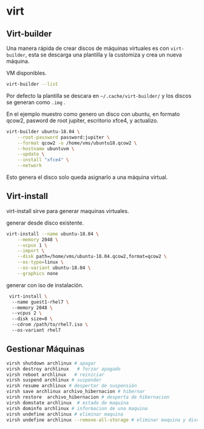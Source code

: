 # virt

## Virt-builder

Una manera rápida de crear discos de máquinas virtuales es con `virt-builder`, esta se descarga una plantilla y la customiza y crea un nueva máquina.

VM disponibles.

```bash  
virt-builder --list
```



Por defecto la plantilla se descara en `~/.cache/virt-builder/`  y los discos se generan como `.img` .

En el ejemplo muestro como genero un disco con ubuntu, en formato qcow2, pasword de root jupiter, escritorio xfce4, y actualizo.

```bash
virt-builder ubuntu-18.04 \
    --root-password password:jupiter \
    --format qcow2 -o /home/vms/ubuntu18.qcow2 \
    --hostname ubuntuvm \
    --update \
    --install "xfce4" \
    --network
```

Esto genera el disco solo queda asignarlo a una máquina virtual.



## Virt-install

virt-install sirve para generar maquinas virtuales.

generar desde disco existente.

```bash
virt-install --name ubuntu-18.04 \
    --memory 2048 \
    --vcpus 1 \
    --import \
    --disk path=/home/vms/ubuntu-18.04.qcow2,format=qcow2 \
    --os-type=linux \
    --os-variant ubuntu-18.04 \
    --graphics none
```

generar con iso de instalación.

```bash
 virt-install \ 
  --name guest1-rhel7 \ 
  --memory 2048 \ 
  --vcpus 2 \ 
  --disk size=8 \ 
  --cdrom /path/to/rhel7.iso \ 
  --os-variant rhel7 
```



## Gestionar Máquinas  

```bash
virsh shutdown archlinux # apagar
virsh destroy archlinux   # forzar apagado
virsh reboot archlinux	 # reiniciar
virsh suspend archlinux # suspender
virsh resume archlinux # despertar de suspensión
virsh save archlinux archivo_hibernacion # hibernar
virsh restore  archivo_hibernacion # desperta de hibernacion
virsh domstate archlinux  # estado de maquina
virsh dominfo archlinux # informacion de una maquina
virsh undefine archlinux # eliminar maquina
virsh undefine archlinux --remove-all-storage # eliminar maquina y disco
```

